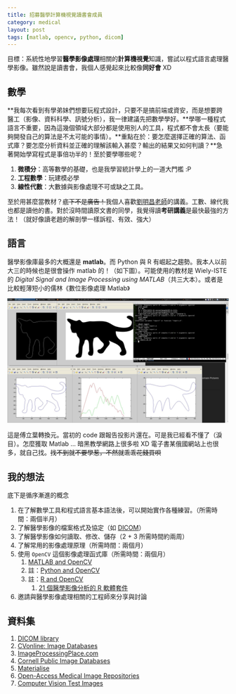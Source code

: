 ```yaml
---
title: 招募醫學計算機視覺讀書會成員
category: medical
layout: post
tags: [matlab, opencv, python, dicom]
---
```

目標：系統性地學習**醫學影像處理**相關的**計算機視覺**知識，嘗試以程式語言處理醫學影像。雖然說是讀書會，我個人感覺起來比較像**同好會** XD

## 數學
**我每次看到有學弟妹們想要玩程式設計，只要不是搞前端或資安，而是想要跨醫工（影像、資料科學、訊號分析），我一律建議先把數學學好。**學哪一種程式語言不重要，因為這幾個領域大部分都是使用別人的工具，程式都不會太長（要能夠開發自己的算法是不太可能的事情）。**重點在於：要怎麼選擇正確的算法、函式庫？要怎麼分析資料並正確的理解該輸入甚麼？輸出的結果又如何判讀？**急著開始學寫程式是事倍功半的！至於要學哪些呢？

1. **微積分**：高等數學的基礎，也是我學習統計學上的一道大門檻 :P
2. **工程數學**：玩建模必學
3. **線性代數**：大數據與影像處理不可或缺之工具。

至於用甚麼當教材？<del>底下不是廣告！</del>我個人喜歡[劉明昌老師](http://m.sanmin.com.tw/product/index/99t155t10l103b52k103q71l112z130busguwz130mxx)的講義。工數、線代我也都是讀他的書。對於沒時間讀原文書的同學，我覺得讀**考研講義**是最快最強的方法！（就好像讀老趙的解剖學一樣訴程、有效、強大）

## 語言
醫學影像庫最多的大概還是 **matlab**。而 Python 與 R 有崛起之趨勢。我本人以前大三的時候也是很會操作 matlab 的！（如下圖）。可能使用的教材是 Wiely-ISTE 的 *Digital Signal and Image Processing using MATLAB*（共三大本）。或者是比較輕薄短小的儒林《數位影像處理 Matlab》

![matlab](/assets/matlab.jpg)

這是傅立葉轉換元。當初的 code 跟報告投影片還在。可是我已經看不懂了（淚目）。怎麼獲取 Matlab ... 暗黑教學網路上很多啦 XD 電子書某俄國網站上也很多，就自己找。<del>找不到就不要學惹，不然就乖乖花錢買唄</del>

## 我的想法
底下是循序漸進的概念

1. 在了解數學工具和程式語言基本語法後，可以開始實作各種練習。（所需時間：兩個半月）
2. 了解醫學影像的檔案格式及協定（如 [DICOM](https://zh.wikipedia.org/wiki/DICOM)）
3. 了解醫學影像如何讀取、修改、儲存（2 + 3 所需時間約兩周）
4. 了解常用的影像處理原理（所需時間：兩個月）
5. 使用 ``OpenCV`` 這個影像處理函式庫（所需時間：兩個月）
    1. [MATLAB and OpenCV](http://www.mathworks.com/discovery/matlab-opencv.html)
    2. 註：[Python and OpenCV](https://opencv-python-tutroals.readthedocs.io/en/latest/)
    3. 註：[R and OpenCV](https://www.openhub.net/p/r-opencv)
        1. [21 個醫學影像分析的 R 軟體套件](http://dataology.blogspot.tw/2014/09/21r.html)
5. 邀請與醫學影像處理相關的工程師來分享與討論

## 資料集
1. [DICOM library](http://www.dicomlibrary.com/)
2. [CVonline: Image Databases](http://homepages.inf.ed.ac.uk/rbf/CVonline/Imagedbase.htm)
3. [ImageProcessingPlace.com](http://www.imageprocessingplace.com/root_files_V3/image_databases.htm)
4. [Cornell Public Image Databases](http://www.via.cornell.edu/databases/)
5. [Materialise](http://uc.materialise.com/mimics/resources/datasets)
6. [Open-Access Medical Image Repositories](http://www.aylward.org/notes/open-access-medical-image-repositories)
7. [Computer Vision Test Images](https://www.cs.cmu.edu/~cil/v-images.html)